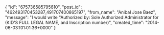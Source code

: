  {
   "id": "675736585795610",
   "post_id": "462493170453287_491707400865197",
   "from_name": "Anibal Jose Baez",
   "message": "I would write \"Authorized by: Sole Authorized Administrator for (KID'S FULL LEGAL NAME, and Inscription number)",
   "created_time": "2014-06-03T01:01:36+0000"
 }
